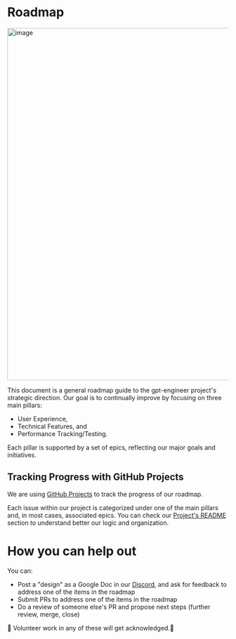 # Roadmap

<img width="800" alt="image" src="https://github.com/gpt-engineer-org/gpt-engineer/assets/48092564/06bce891-00ef-4052-bbbd-77af8b843fff">


This document is a general roadmap guide to the gpt-engineer project's strategic direction. 
Our goal is to continually improve by focusing on three main pillars: 
- User Experience, 
- Technical Features, and 
- Performance Tracking/Testing. 

Each pillar is supported by a set of epics, reflecting our major goals and initiatives.


## Tracking Progress with GitHub Projects

We are using [GitHub Projects](https://github.com/orgs/gpt-engineer-org/projects/3) to track the progress of our roadmap.

Each issue within our project is categorized under one of the main pillars and, in most cases, associated epics. You can check our [Project's README](https://github.com/orgs/gpt-engineer-org/projects/3?pane=info) section to understand better our logic and organization.



# How you can help out

You can:

- Post a "design" as a Google Doc in our [Discord](https://discord.com/channels/1119885301872070706/1120698764445880350), and ask for feedback to address one of the items in the roadmap
- Submit PRs to address one of the items in the roadmap
- Do a review of someone else's PR and propose next steps (further review, merge, close)

🙌 Volunteer work in any of these will get acknowledged.🙌
